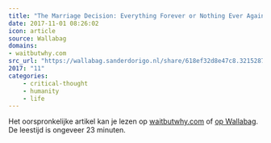 ```yaml
---
title: "The Marriage Decision: Everything Forever or Nothing Ever Again"
date: 2017-11-01 08:26:02
icon: article
source: Wallabag
domains:
- waitbutwhy.com
src_url: "https://wallabag.sanderdorigo.nl/share/618ef32d8e47c8.32152878"
2017: "11"
categories:
    - critical-thought
    - humanity
    - life
---
```

Het oorspronkelijke artikel kan je lezen op [waitbutwhy.com](https://waitbutwhy.com/2016/09/marriage-decision.html) of [op Wallabag](https://wallabag.sanderdorigo.nl/share/618ef32d8e47c8.32152878). De leestijd is ongeveer 23 minuten.